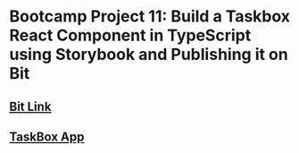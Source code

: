 # Bootcamp Project 11: Build a Taskbox React Component in TypeScript using Storybook and Publishing it on Bit

## [Bit Link](https://bit.dev/mubasshar009/storybook-component/app)
## [TaskBox App](https://story-book-kappa.vercel.app/)
